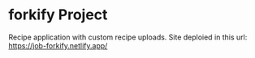 # forkify Project

Recipe application with custom recipe uploads.
Site deploied in this url: https://job-forkify.netlify.app/
